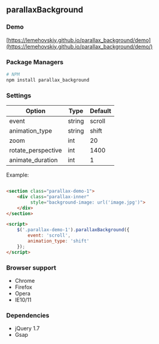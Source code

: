 parallaxBackground
-------

### Demo

[https://lemehovskiy.github.io/parallax_background/demo](https://lemehovskiy.github.io/parallax_background/demo/)


### Package Managers

```sh
# NPM
npm install parallax_background
```


### Settings

Option | Type | Default
--- | --- | ---
event | string | scroll
animation_type | string | shift
zoom | int | 20
rotate_perspective | int | 1400
animate_duration | int | 1

Example:

```html

<section class="parallax-demo-1">
    <div class="parallax-inner"
         style="background-image: url('image.jpg')">
    </div>
</section>

<script>
    $('.parallax-demo-1').parallaxBackground({
        event: 'scroll',
        animation_type: 'shift'
    });
</script>
```

### Browser support

* Chrome
* Firefox
* Opera
* IE10/11


### Dependencies

* jQuery 1.7
* Gsap
